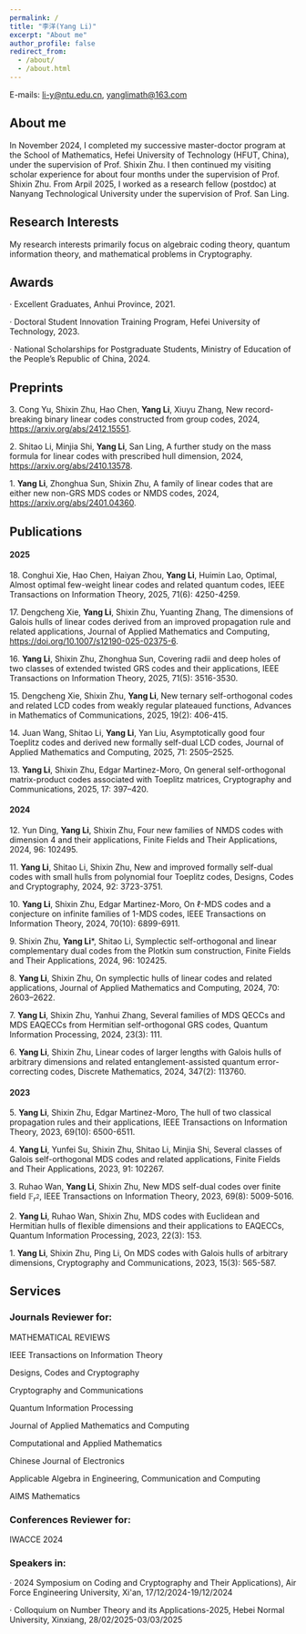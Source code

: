 ```yaml
---
permalink: /
title: "李洋(Yang Li)"
excerpt: "About me"
author_profile: false
redirect_from: 
  - /about/
  - /about.html
---
```



E-mails: li-y@ntu.edu.cn, yanglimath@163.com

## About me 
In November 2024, I completed my successive master-doctor program at the School of Mathematics, Hefei University of Technology (HFUT, China), under the supervision of Prof. Shixin Zhu. 
I then continued my visiting scholar experience for about four months under the supervision of Prof. Shixin Zhu. 
From Arpil 2025, I worked as a research fellow (postdoc) at Nanyang Technological University under the supervision of Prof. San Ling. 

## Research Interests 
My research interests primarily focus on algebraic coding theory, quantum information theory, and mathematical problems in Cryptography.


## Awards

· Excellent Graduates, Anhui Province, 2021.

· Doctoral Student Innovation Training Program, Hefei University of Technology, 2023.

· National Scholarships for Postgraduate Students, Ministry of Education of the People’s Republic of China, 2024.

## Preprints

$3.$ Cong Yu, Shixin Zhu, Hao Chen, **Yang Li**, Xiuyu Zhang, New record-breaking binary linear codes constructed from group codes, 2024, 
https://arxiv.org/abs/2412.15551.

$2.$ Shitao Li, Minjia Shi, **Yang Li**, San Ling, A further study on the mass formula for linear codes with prescribed hull dimension, 2024, https://arxiv.org/abs/2410.13578.

$1.$ **Yang Li**, Zhonghua Sun, Shixin Zhu, A family of linear codes that are either new non-GRS MDS codes or NMDS
codes, 2024, https://arxiv.org/abs/2401.04360.   




## Publications  

#### 2025

$18.$ Conghui Xie, Hao Chen, Haiyan Zhou, **Yang Li**, Huimin Lao, Optimal, Almost optimal few-weight linear codes and related quantum codes, IEEE Transactions on Information Theory, 2025, 71(6): 4250-4259.

$17.$ Dengcheng Xie, **Yang Li**, Shixin Zhu, Yuanting Zhang, The dimensions of Galois hulls of linear codes derived from an improved propagation rule and related applications, Journal of Applied Mathematics and Computing, https://doi.org/10.1007/s12190-025-02375-6.

$16.$ **Yang Li**, Shixin Zhu, Zhonghua Sun, Covering radii and deep holes of two classes of extended twisted GRS codes and their applications, IEEE Transactions on Information Theory, 2025, 71(5): 3516-3530.

$15.$ Dengcheng Xie, Shixin Zhu, **Yang Li**, New ternary self-orthogonal codes and related LCD codes from weakly regular plateaued functions, Advances in Mathematics of Communications, 2025, 19(2): 406-415. 

$14.$  Juan Wang, Shitao Li, **Yang Li**, Yan Liu, Asymptotically good four Toeplitz codes and derived new formally self-dual LCD codes, Journal of Applied Mathematics and Computing, 2025, 71: 2505–2525.

$13.$ **Yang Li**, Shixin Zhu, Edgar Martinez-Moro, On general self-orthogonal matrix-product codes associated with Toeplitz matrices, Cryptography and Communications, 2025, 17: 397–420.

#### 2024 

$12.$ Yun Ding, **Yang Li**, Shixin Zhu, Four new families of NMDS codes with dimension 4 and their applications, Finite Fields and Their Applications, 2024, 96: 102495.

$11.$ **Yang Li**, Shitao Li, Shixin Zhu, New and improved formally self-dual codes with small hulls from polynomial four Toeplitz codes, Designs, Codes and Cryptography, 2024, 92: 3723-3751.

$10.$ **Yang Li**, Shixin Zhu, Edgar Martinez-Moro, On $\ell$-MDS codes and a conjecture on infinite families of $1$-MDS codes, IEEE Transactions on Information Theory, 2024, 70(10): 6899-6911.

$9.$ Shixin Zhu, **Yang Li***, Shitao Li, Symplectic self-orthogonal and linear complementary dual codes from the Plotkin sum construction, Finite Fields and Their Applications, 2024, 96: 102425.

$8.$ **Yang Li**, Shixin Zhu, On symplectic hulls of linear codes and related applications, Journal of Applied Mathematics and Computing, 2024, 70: 2603–2622.     

$7.$ **Yang Li**, Shixin Zhu, Yanhui Zhang, Several families of MDS QECCs and MDS EAQECCs from Hermitian self-orthogonal GRS codes, Quantum Information Processing, 2024, 23(3): 111.  

$6.$ **Yang Li**, Shixin Zhu, Linear codes of larger lengths with Galois hulls of arbitrary dimensions and related entanglement-assisted quantum error-correcting codes, Discrete Mathematics, 2024, 347(2): 113760. 

#### 2023

$5.$ **Yang Li**, Shixin Zhu, Edgar Martinez-Moro, The hull of two classical propagation rules and their applications, IEEE Transactions on Information Theory, 2023, 69(10): 6500-6511. 

$4.$ **Yang Li**, Yunfei Su, Shixin Zhu, Shitao Li, Minjia Shi, Several classes of Galois self-orthogonal MDS codes and related applications, Finite Fields and Their Applications, 2023, 91: 102267. 

$3.$ Ruhao Wan, **Yang Li**, Shixin Zhu, New MDS self-dual codes over finite field $\mathbb{F}_{r^2}$, IEEE Transactions on Information Theory, 2023, 69(8): 5009-5016. 

$2.$ **Yang Li**, Ruhao Wan, Shixin Zhu, MDS codes with Euclidean and Hermitian hulls of flexible dimensions and their applications to EAQECCs, Quantum Information Processing, 2023, 22(3): 153.  

$1.$ **Yang Li**, Shixin Zhu, Ping Li, On MDS codes with Galois hulls of arbitrary dimensions, Cryptography and Communications, 2023, 15(3): 565-587.




## Services

### Journals Reviewer for:

MATHEMATICAL REVIEWS 

IEEE Transactions on Information Theory 

Designs, Codes and Cryptography 

Cryptography and Communications 

Quantum Information Processing

Journal of Applied Mathematics and Computing 

Computational and Applied Mathematics 

Chinese Journal of Electronics 

Applicable Algebra in Engineering, Communication and Computing

AIMS Mathematics 

### Conferences Reviewer for:

IWACCE 2024


### Speakers in:

· 2024 Symposium on Coding and Cryptography and Their Applications), Air Force Engineering University, Xi'an, 17/12/2024-19/12/2024 

· Colloquium on Number Theory and its Applications-2025, Hebei Normal University, Xinxiang, 28/02/2025-03/03/2025








